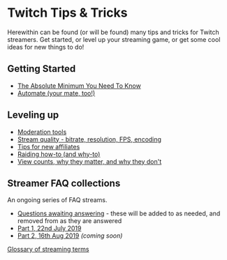 # Twitch Tips & Tricks

Herewithin can be found (or will be found) many tips and tricks for Twitch
streamers. Get started, or level up your streaming game, or get some cool ideas
for new things to do!

## Getting Started

* [The Absolute Minimum You Need To Know](Basics)
* [Automate (your mate, too!)](Automation)

## Leveling up

* [Moderation tools](Moderation)
* [Stream quality - bitrate, resolution, FPS, encoding](StreamQuality)
* [Tips for new affiliates](AffiliateCongrats)
* [Raiding how-to (and why-to)](RaidingOnTwitch)
* [View counts, why they matter, and why they don't](ViewCounts)

## Streamer FAQ collections

An ongoing series of FAQ streams.

* [Questions awaiting answering](StreamerAdviceQuestions) - these will be added
  to as needed, and removed from as they are answered
* [Part 1, 22nd July 2019](StreamerAdvice_20190722)
* [Part 2, 16th Aug 2019](StreamerAdvice_20190816) _(coming soon)_

[Glossary of streaming terms](Glossary)
